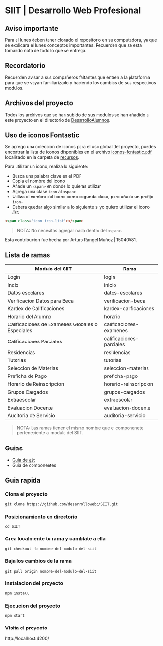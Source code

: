 # SIIT | Desarrollo Web Profesional


## Aviso importante
Para el lunes deben tener clonado el repositorio en su computadora, ya que se explicara el
lunes conceptos importantes. Recuerden que se esta tomando nota de todo lo que se entrega.


## Recordatorio
Recuerden avisar a sus compañeros faltantes que entren a la plataforma para que se vayan
familiarizado y haciendo los cambios de sus respectivos modulos.


## Archivos del proyecto
Todos los archivos que se han subido de sus modulos se han añadido a este proyecto
en el directorio de [DesarrolloAlumnos](DesarrolloAlumnos).


## Uso de iconos Fontastic
Se agrego una coleccion de iconos para el uso global del proyecto, puedes encontrar la lista de
iconos disponibles en el archivo [iconos-fontastic.pdf](recursos/iconos-fontastic.pdf) localizado
en la carpeta de [recursos](recursos).

Para utilizar un icono, realiza lo siguiente:
- Busca una palabra clave en el PDF
- Copia el nombre del icono
- Añade un `<span>` en donde lo quieras utilizar
- Agrega una clase `icon` al `<span>`
- Utiliza el nombre del icono como segunda clase, pero añade un prefijo `icon-`
- Debera quedar algo similar a lo siguiente si yo quiero utilizar el icono *list*:

```html
<span class="icon icon-list"></span>
```

> NOTA: No necesitas agregar nada dentro del `<span>`.

Esta contribucion fue hecha por Arturo Rangel Muñoz | 15040581.

## Lista de ramas
|Modulo del SIIT|Rama|
|---|---|
|Login|login|
|Incio|inicio|
|Datos escolares|datos-escolares|
|Verificacion Datos para Beca|verificacion-beca|
|Kardex de Calificaciones|kardex-calificaciones|
|Horario del Alumno|horario|
|Calificaciones de Examenes Globales o Especiales|calificaciones-examenes|
|Calificaciones Parciales|calificaciones-parciales|
|Residencias|residencias|
|Tutorias|tutorias|
|Seleccion de Materias|seleccion-materias|
|Preficha de Pago|preficha-pago|
|Horario de Reinscripcion|horario-reinscripcion|
|Grupos Cargados|grupos-cargados|
|Extraescolar|extraescolar|
|Evaluacion Docente|evaluacion-docente|
|Auditoria de Servicio|auditoria-servicio|

> NOTA: Las ramas tienen el mismo nombre que el componenete perteneciente al modulo del SIIT.


## Guias
- [Guia de `git`](guias/git.md)
- [Guia de componentes](guias/componentes.md)


## Guia rapida

### Clona el proyecto
```
git clone https://github.com/desarrollowebp/SIIT.git
```

### Posicionamiento en directorio
```
cd SIIT
```

### Crea localmente tu rama y cambiate a ella
```
git checkout -b nombre-del-modulo-del-siit
```

### Baja los cambios de la rama
```
git pull origin nombre-del-modulo-del-siit
```

### Instalacion del proyecto
```
npm install
```

### Ejecucion del proyecto
```
npm start
```

### Visita el proyecto
http://localhost:4200/
